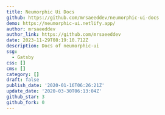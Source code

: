```yaml
---
title: Neumorphic Ui Docs
github: https://github.com/mrsaeeddev/neumorphic-ui-docs
demo: https://neumorphic-ui.netlify.app/
author: mrsaeeddev
author_link: https://github.com/mrsaeeddev
date: 2023-11-29T08:19:10.712Z
description: Docs of neumorphic-ui
ssg:
  - Gatsby
css: []
cms: []
category: []
draft: false
publish_date: '2020-01-16T06:26:21Z'
update_date: '2020-03-30T06:13:04Z'
github_star: 3
github_fork: 0
---
```

